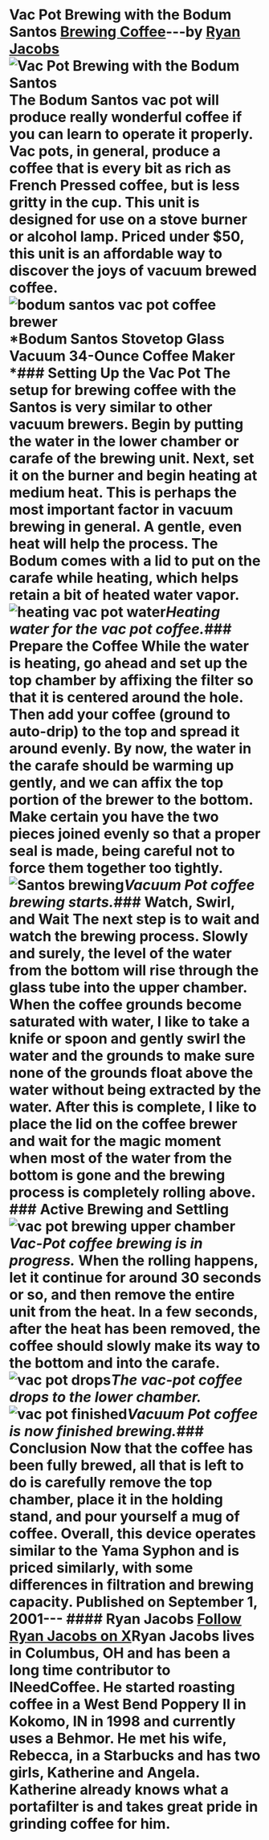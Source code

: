 # Vac Pot Brewing with the Bodum Santos [Brewing Coffee](https://ineedcoffee.com/section/brewing-coffee/)---by [Ryan Jacobs](https://ineedcoffee.com/by/ryan-jacobs/)![Vac Pot Brewing with the Bodum Santos](https://ineedcoffee.com/images/posts/vac-pot-brewing-with-the-bodum-santos/bodum-santos-vac-pot-coffee-brewer.jpg) The Bodum Santos vac pot will produce really wonderful coffee if you can learn to operate it properly. Vac pots, in general, produce a coffee that is every bit as rich as French Pressed coffee, but is less gritty in the cup. This unit is designed for use on a stove burner or alcohol lamp. Priced under $50, this unit is an affordable way to discover the joys of vacuum brewed coffee.![bodum santos vac pot coffee brewer](https://ineedcoffee.com/assets/bodum-santos-vac-pot-coffee-brewer.CiiYC_WQ_ZhFFQC.webp)*Bodum Santos Stovetop Glass Vacuum 34-Ounce Coffee Maker *### Setting Up the Vac Pot The setup for brewing coffee with the Santos is very similar to other vacuum brewers. Begin by putting the water in the lower chamber or carafe of the brewing unit. Next, set it on the burner and begin heating at medium heat. This is perhaps the most important factor in vacuum brewing in general. A gentle, even heat will help the process. The Bodum comes with a lid to put on the carafe while heating, which helps retain a bit of heated water vapor.![heating vac pot water](https://ineedcoffee.com/assets/heating1.C9kdZfrL_2k907J.webp)_Heating water for the vac pot coffee._### Prepare the Coffee While the water is heating, go ahead and set up the top chamber by affixing the filter so that it is centered around the hole. Then add your coffee (ground to auto-drip) to the top and spread it around evenly. By now, the water in the carafe should be warming up gently, and we can affix the top portion of the brewer to the bottom. Make certain you have the two pieces joined evenly so that a proper seal is made, being careful not to force them together too tightly.![Santos brewing](https://ineedcoffee.com/assets/brewing.Qp0AQLmz_Z2jeGNL.webp)_Vacuum Pot coffee brewing starts._### Watch, Swirl, and Wait The next step is to wait and watch the brewing process. Slowly and surely, the level of the water from the bottom will rise through the glass tube into the upper chamber. When the coffee grounds become saturated with water, I like to take a knife or spoon and gently swirl the water and the grounds to make sure none of the grounds float above the water without being extracted by the water. After this is complete, I like to place the lid on the coffee brewer and wait for the magic moment when most of the water from the bottom is gone and the brewing process is completely rolling above. ### Active Brewing and Settling![vac pot brewing upper chamber](https://ineedcoffee.com/assets/close.DOFWpS-J_Z4mMAD.webp)_Vac-Pot coffee brewing is in progress._ When the rolling happens, let it continue for around 30 seconds or so, and then remove the entire unit from the heat. In a few seconds, after the heat has been removed, the coffee should slowly make its way to the bottom and into the carafe.![vac pot drops](https://ineedcoffee.com/assets/drop150x.B3lB4Nwh_o39Nx.webp)_The vac-pot coffee drops to the lower chamber._![vac pot finished](https://ineedcoffee.com/assets/done150x156.CLlEMbHq_1OzwFs.webp)_Vacuum Pot coffee is now finished brewing._### Conclusion Now that the coffee has been fully brewed, all that is left to do is carefully remove the top chamber, place it in the holding stand, and pour yourself a mug of coffee. Overall, this device operates similar to the Yama Syphon and is priced similarly, with some differences in filtration and brewing capacity. Published on September 1, 2001--- #### Ryan Jacobs [Follow Ryan Jacobs on X](https://x.com/rmjacobs)Ryan Jacobs lives in Columbus, OH and has been a long time contributor to INeedCoffee. He started roasting coffee in a West Bend Poppery II in Kokomo, IN in 1998 and currently uses a Behmor. He met his wife, Rebecca, in a Starbucks and has two girls, Katherine and Angela. Katherine already knows what a portafilter is and takes great pride in grinding coffee for him.